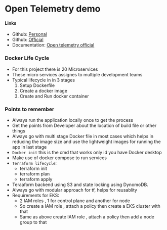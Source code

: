 # Open Telemetry demo
#### Links
- Github: [Personal](https://github.com/Manoj-14/opentelemetry-demo.git)
- Github: [Official](https://github.com/open-telemetry/opentelemetry-demo.git)
- Documentation: [Open telemetry official](https://opentelemetry.io/docs/)

### Docker Life Cycle
- For this project there is 20 Microservices
- These micro services assignes to multiple development teams
- Typical lifecycle in in 3 stages
    1. Setup Dockerfile
    2. Create a docker image
    3. Create and Run docker container

### Points to remember
- Always run the application locally once to get the process
- Get the points from Developer about the location of build file or other things
- Always go with multi stage Docker file in most cases which helps in reducing the image size and use the lightweight images for running the app in last stage
- `Docker init` this is the cmd that works only id you have Docker desktop
- Make use of docker compose to run services
- `Terraform lifecycle`:
    - terraform init
    - terraform plan
    - terraform apply
- Teraaform backend using S3 and state locking using DynomoDB.
- Always go with modular approach for tf, helps for reusablity
- Requirements for EKS:
    - 2 IAM roles , 1 for control plane and another for node
    - So create a IAM role , attach a policy then create a EKS cluster with that
    - Same as above create IAM role , attach a policy then add a node group to that

